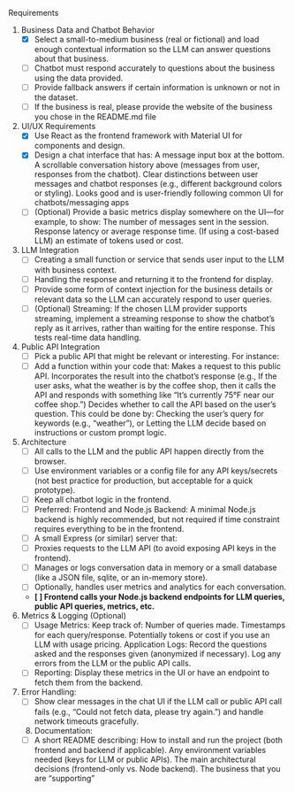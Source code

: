 Requirements

1. Business Data and Chatbot Behavior
   - [x] Select a small-to-medium business (real or fictional) and load enough contextual information so the LLM can answer questions about that business.
   - [ ] Chatbot must respond accurately to questions about the business using the data provided.
   - [ ] Provide fallback answers if certain information is unknown or not in the dataset.
   - [ ] If the business is real, please provide the website of the business you chose in the README.md file
2. UI/UX Requirements
   - [x] Use React as the frontend framework with Material UI for components and design.
   - [x] Design a chat interface that has:
         A message input box at the bottom.
         A scrollable conversation history above (messages from user, responses from the chatbot).
         Clear distinctions between user messages and chatbot responses (e.g., different background colors or styling).
         Looks good and is user-friendly following common UI for chatbots/messaging apps
   - [ ] (Optional) Provide a basic metrics display somewhere on the UI—for example, to show:
         The number of messages sent in the session.
         Response latency or average response time.
         (If using a cost-based LLM) an estimate of tokens used or cost.
3. LLM Integration
   - [ ] Creating a small function or service that sends user input to the LLM with business context.
   - [ ] Handling the response and returning it to the frontend for display.
   - [ ] Provide some form of context injection for the business details or relevant data so the LLM can accurately respond to user queries.
   - [ ] (Optional) Streaming:
         If the chosen LLM provider supports streaming, implement a streaming response to show the chatbot’s reply as it arrives, rather than waiting for the entire response. This tests real-time data handling.
4. Public API Integration
   - [ ] Pick a public API that might be relevant or interesting. For instance:
   - [ ] Add a function within your code that:
         Makes a request to this public API.
         Incorporates the result into the chatbot’s response (e.g., If the user asks, what the weather is by the coffee shop, then it calls the API and responds with something like “It’s currently 75°F near our coffee shop.”)
         Decides whether to call the API based on the user’s question. This could be done by:
         Checking the user’s query for keywords (e.g., “weather”), or
         Letting the LLM decide based on instructions or custom prompt logic.
5. Architecture
   - [ ] All calls to the LLM and the public API happen directly from the browser.
   - [ ] Use environment variables or a config file for any API keys/secrets (not best practice for production, but acceptable for a quick prototype).
   - [ ] Keep all chatbot logic in the frontend.
   - [ ] Preferred: Frontend and Node.js Backend: A minimal Node.js backend is highly recommended, but not required if time constraint requires everything to be in the frontend.
   - [ ] A small Express (or similar) server that:
   - [ ] Proxies requests to the LLM API (to avoid exposing API keys in the frontend).
   - [ ] Manages or logs conversation data in memory or a small database (like a JSON file, sqlite, or an in-memory store).
   - [ ] Optionally, handles user metrics and analytics for each conversation.
   - **[ ] Frontend calls your Node.js backend endpoints for LLM queries, public API queries, metrics, etc.**
6. Metrics & Logging (Optional)
   - [ ] Usage Metrics: Keep track of:
         Number of queries made.
         Timestamps for each query/response.
         Potentially tokens or cost if you use an LLM with usage pricing.
         Application Logs:
         Record the questions asked and the responses given (anonymized if necessary).
         Log any errors from the LLM or the public API calls.
   - [ ] Reporting:
         Display these metrics in the UI or have an endpoint to fetch them from the backend.
7. Error Handling:
   - [ ] Show clear messages in the chat UI if the LLM call or public API call fails (e.g., “Could not fetch data, please try again.”) and handle network timeouts gracefully.
   8. Documentation:
   - [ ] A short README describing:
         How to install and run the project (both frontend and backend if applicable).
         Any environment variables needed (keys for LLM or public APIs).
         The main architectural decisions (frontend-only vs. Node backend).
         The business that you are “supporting”
